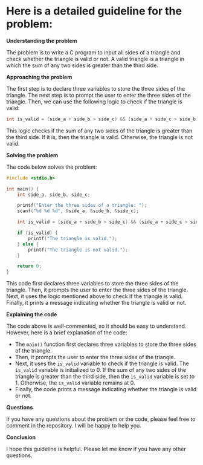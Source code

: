 # Here is a detailed guideline for the problem:

**Understanding the problem**

The problem is to write a C program to input all sides of a triangle and check whether the triangle is valid or not. A valid triangle is a triangle in which the sum of any two sides is greater than the third side.

**Approaching the problem**

The first step is to declare three variables to store the three sides of the triangle. The next step is to prompt the user to enter the three sides of the triangle. Then, we can use the following logic to check if the triangle is valid:

```c
int is_valid = (side_a + side_b > side_c) && (side_a + side_c > side_b) && (side_b + side_c > side_a);
```

This logic checks if the sum of any two sides of the triangle is greater than the third side. If it is, then the triangle is valid. Otherwise, the triangle is not valid.

**Solving the problem**

The code below solves the problem:

```c
#include <stdio.h>

int main() {
    int side_a, side_b, side_c;

    printf("Enter the three sides of a triangle: ");
    scanf("%d %d %d", &side_a, &side_b, &side_c);

    int is_valid = (side_a + side_b > side_c) && (side_a + side_c > side_b) && (side_b + side_c > side_a);

    if (is_valid) {
        printf("The triangle is valid.");
    } else {
        printf("The triangle is not valid.");
    }

    return 0;
}
```

This code first declares three variables to store the three sides of the triangle. Then, it prompts the user to enter the three sides of the triangle. Next, it uses the logic mentioned above to check if the triangle is valid. Finally, it prints a message indicating whether the triangle is valid or not.

**Explaining the code**

The code above is well-commented, so it should be easy to understand. However, here is a brief explanation of the code:

* The `main()` function first declares three variables to store the three sides of the triangle.
* Then, it prompts the user to enter the three sides of the triangle.
* Next, it uses the `is_valid` variable to check if the triangle is valid. The `is_valid` variable is initialized to 0. If the sum of any two sides of the triangle is greater than the third side, then the `is_valid` variable is set to 1. Otherwise, the `is_valid` variable remains at 0.
* Finally, the code prints a message indicating whether the triangle is valid or not.

**Questions**

If you have any questions about the problem or the code, please feel free to comment in the repository. I will be happy to help you.

**Conclusion**

I hope this guideline is helpful. Please let me know if you have any other questions.